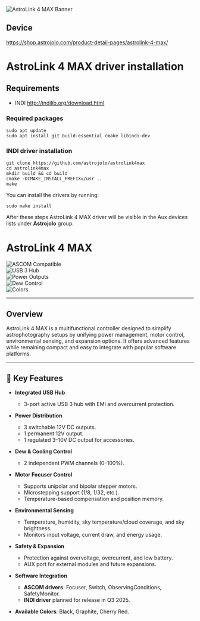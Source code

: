 ![AstroLink 4 MAX Banner](https://shop.astrojolo.com/wp-content/uploads/sites/2/2025/07/astrolink-max-banner-2025.jpg)

## Device
https://shop.astrojolo.com/product-detail-pages/astrolink-4-max/


# AstroLink 4 MAX driver installation
## Requirements
* INDI http://indilib.org/download.html


### Required packages
```
sudo apt update
sudo apt install git build-essential cmake libindi-dev
```

### INDI driver installation
```
git clone https://github.com/astrojolo/astrolink4max
cd astrolink4max
mkdir build && cd build
cmake -DCMAKE_INSTALL_PREFIX=/usr ..
make
```
You can install the drivers by running:
```
sudo make install
```
After these steps AstroLink 4 MAX driver will be visible in the Aux devices lists under **Astrojolo** group.

# AstroLink 4 MAX  

![ASCOM Compatible](https://img.shields.io/badge/ASCOM-Compatible-blue)  
![USB 3 Hub](https://img.shields.io/badge/USB-3%20Hub-green)  
![Power Outputs](https://img.shields.io/badge/Power-12V-orange)  
![Dew Control](https://img.shields.io/badge/Dew%20Control-PWM-red)  
![Colors](https://img.shields.io/badge/Colors-Black%20%7C%20Graphite%20%7C%20Cherry%20Red-lightgrey)  

---

## Overview  
AstroLink 4 MAX is a multifunctional controller designed to simplify astrophotography setups by unifying power management, motor control, environmental sensing, and expansion options. It offers advanced features while remaining compact and easy to integrate with popular software platforms.  

---

## 🔑 Key Features  
- **Integrated USB Hub**  
  - 3-port active USB 3 hub with EMI and overcurrent protection.  

- **Power Distribution**  
  - 3 switchable 12V DC outputs.  
  - 1 permanent 12V output.  
  - 1 regulated 3–10V DC output for accessories.  

- **Dew & Cooling Control**  
  - 2 independent PWM channels (0–100%).  

- **Motor Focuser Control**  
  - Supports unipolar and bipolar stepper motors.  
  - Microstepping support (1/8, 1/32, etc.).  
  - Temperature-based compensation and position memory.  

- **Environmental Sensing**  
  - Temperature, humidity, sky temperature/cloud coverage, and sky brightness.  
  - Monitors input voltage, current draw, and energy usage.  

- **Safety & Expansion**  
  - Protection against overvoltage, overcurrent, and low battery.  
  - AUX port for external modules and future expansions.  

- **Software Integration**  
  - **ASCOM drivers**: Focuser, Switch, ObservingConditions, SafetyMonitor.  
  - **INDI driver** planned for release in Q3 2025.  

- **Available Colors**: Black, Graphite, Cherry Red.  